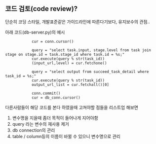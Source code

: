 ## 코드 검토(code review)?


단순히 코딩 스타일, 개발표준같은 가이드라인에 따른다기보다, 유지보수의 관점.. 


아래 코드(db-server.py)의 예시
~~~
            cur = conn.cursor()
           
            query = "select task.input, stage.level from task join stage on stage.id = task.stage_id where task.id = %s;"
            cur.execute(query % str(task_id))
            (input_url,level) = cur.fetchone()
          
            query = "select output from succeed_task_detail where task_id = %s;"
            cur.execute(query % str(task_id))
            output_url_list = cur.fetchall()[0]

            conn.commit()
            cur = db_conn.cursor()
~~~            

다른사람들이 해당 코드를 본다 하였을때 고쳐야할 점들을 리스트업 해보면
1. 변수명을 지을때 좀더 목적이 들어나게 지어야함
2. query 라는 변수의 재사용 제거
3. db connection의 관리
4. table / column등의 이름이 바뀔 수 있으니 변수명으로 관리

